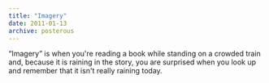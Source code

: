 ```yaml
---
title: "Imagery"
date: 2011-01-13
archive: posterous
---
```


“Imagery” is when you're reading a book while standing on a crowded train and, because it is raining in the story, you are surprised when you look up and remember that it isn't really raining today.
